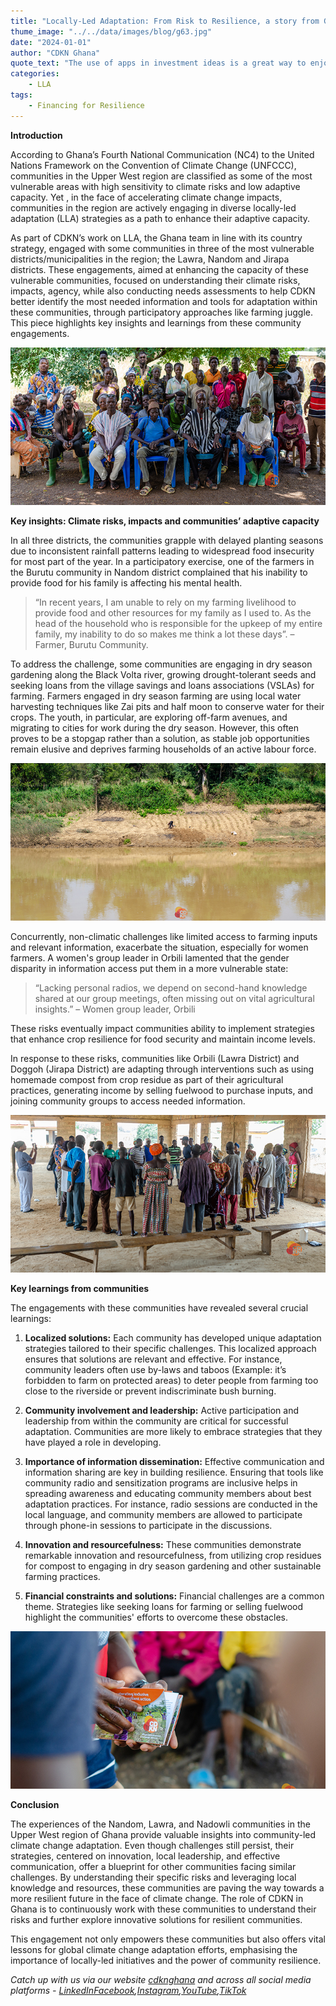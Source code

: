 ```yaml
---
title: "Locally-Led Adaptation: From Risk to Resilience, a story from Ghana's Upper West Region."
thume_image: "../../data/images/blog/g63.jpg"
date: "2024-01-01"
author: "CDKN Ghana"
quote_text: "The use of apps in investment ideas is a great way to enjoy the convenience."
categories:
    - LLA
tags:
    - ⁠⁠Financing for Resilience
---
```


**Introduction**

According to Ghana’s Fourth National Communication (NC4) to the United Nations Framework on the Convention of Climate Change (UNFCCC), communities in the Upper West region are classified as some of the most vulnerable areas with high sensitivity to climate risks and low adaptive capacity. Yet , in the face of accelerating climate change impacts, communities in the region are actively engaging in diverse locally-led adaptation (LLA) strategies as a path to enhance their adaptive capacity.

As part of CDKN’s work on LLA, the Ghana team in line with its country strategy, engaged with some communities in three of the most vulnerable districts/municipalities in the region; the Lawra, Nandom and Jirapa districts. These engagements, aimed at enhancing the capacity of these vulnerable communities, focused on understanding their climate risks, impacts, agency, while also conducting needs assessments to help CDKN better identify the most needed information and tools for adaptation within these communities, through participatory approaches like farming juggle. This piece highlights key insights and learnings from these community engagements.

![Community Image](../../data/images/blog/g66.jpg "A group picture of participants during community engagement")

**Key insights: Climate risks, impacts and communities’ adaptive capacity**

In all three districts, the communities grapple with delayed planting seasons due to inconsistent rainfall patterns leading to widespread food insecurity for most part of the year. In a participatory exercise, one of the farmers in the Burutu community in Nandom district complained that his inability to provide food for his family is affecting his mental health.

> “In recent years, I am unable to rely on my farming livelihood to provide food and other resources for my family as I used to. As the head of the household who is responsible for the upkeep of my entire family, my inability to do so makes me think a lot these days”. – Farmer, Burutu Community.

To address the challenge, some communities are engaging in dry season gardening along the Black Volta river, growing drought-tolerant seeds and seeking loans from the village savings and loans associations (VSLAs) for farming. Farmers engaged in dry season farming are using local water harvesting techniques like Zai pits and half moon to conserve water for their crops. The youth, in particular, are exploring off-farm avenues, and migrating to cities for work during the dry season. However, this often proves to be a stopgap rather than a solution, as stable job opportunities remain elusive and deprives farming households of an active labour force.

![Community Image](../../data/images/blog/g65.jpg "A drone shot of farming activities along the Black Volta")

Concurrently, non-climatic challenges like limited access to farming inputs and relevant information, exacerbate the situation, especially for women farmers. A women's group leader in Orbili lamented that the gender disparity in information access put them in a more vulnerable state:

> “Lacking personal radios, we depend on second-hand knowledge shared at our group meetings, often missing out on vital agricultural insights.” – Women group leader, Orbili

These risks eventually impact communities ability to implement strategies that enhance crop resilience for food security and maintain income levels.

In response to these risks, communities like Orbili (Lawra District) and Doggoh (Jirapa District) are adapting through interventions such as using homemade compost from crop residue as part of their agricultural practices, generating income by selling fuelwood to purchase inputs, and joining community groups to access needed information.

![Community Image](../../data/images/blog/g64.jpg "The CDKN Ghana team engaging with some community members")

**Key learnings from communities**

The engagements with these communities have revealed several crucial learnings:

1. **Localized solutions:** Each community has developed unique adaptation strategies tailored to their specific challenges. This localized approach ensures that solutions are relevant and effective. For instance, community leaders often use by-laws and taboos (Example: it’s forbidden to farm on protected areas) to deter people from farming too close to the riverside or prevent indiscriminate bush burning.

2. **Community involvement and leadership:** Active participation and leadership from within the community are critical for successful adaptation. Communities are more likely to embrace strategies that they have played a role in developing.

3. **Importance of information dissemination:** Effective communication and information sharing are key in building resilience. Ensuring that tools like community radio and sensitization programs are inclusive helps in spreading awareness and educating community members about best adaptation practices. For instance, radio sessions are conducted in the local language, and community members are allowed to participate through phone-in sessions to participate in the discussions.

4. **Innovation and resourcefulness:** These communities demonstrate remarkable innovation and resourcefulness, from utilizing crop residues for compost to engaging in dry season gardening and other sustainable farming practices.

5. **Financial constraints and solutions:** Financial challenges are a common theme. Strategies like seeking loans for farming or selling fuelwood highlight the communities' efforts to overcome these obstacles.

![Community Image](../../data/images/blog/g63.jpg "Caption: CDKN Knowledge materials shared during community engagement")

**Conclusion**

The experiences of the Nandom, Lawra, and Nadowli communities in the Upper West region of Ghana provide valuable insights into community-led climate change adaptation. Even though challenges still persist, their strategies, centered on innovation, local leadership, and effective communication, offer a blueprint for other communities facing similar challenges. By understanding their specific risks and leveraging local knowledge and resources, these communities are paving the way towards a more resilient future in the face of climate change. The role of CDKN in Ghana is to continuously work with these communities to understand their risks and further explore innovative solutions for resilient communities.

This engagement not only empowers these communities but also offers vital lessons for global climate change adaptation efforts, emphasising the importance of locally-led initiatives and the power of community resilience.

_Catch up with us via our website [cdknghana](www.cdknghana.org) and across all social media platforms - [LinkedIn]()[Facebook](),[Instagram](),[YouTube](),[TikTok]()_

<!-- <div class="row mt-5 mb-5">
    <div class="col-sm-4">
        <img class="w-100 mb-xs-30" src="../../data/images/blog/s1.jpg" alt="Image-Givest">
    </div>
    <div class="col-sm-4">
        <img class="w-100 mb-xs-30" src="../../data/images/blog/s2.jpg" alt="Image-Givest">
    </div>
    <div class="col-sm-4">
        <img class="w-100" src="../../data/images/blog/s3.jpg" alt="Image-Givest">
    </div>
</div>

#### Old Education Needs For Change The World.

Contrary to popular belief, Lorem Ipsum is not simply random text. It has roots in a piece of classical literature from 459, making it over 2000 years old. Richard McClintock, a Latin professor at Virginia looked up one of the more obscure Latin words, consectetur, from a Lorem Ipsum passage, and going through the cites of the word in classical literature, discovered the undoubtable source. Lorem Ipsum comes from written in 45 BC. This book is a treatise on the theory.

Contrary to popular belief, Lorem Ipsum is not simply random text. It has roots in a piece of classical literature from 459, making it over 2000 years old. Richard McClintock, a Latin professor at Virginia looked up one of the more obscure Latin words, consectetur, from a Lorem Ipsum passage, and going through the cites of the word in classical literature. -->
